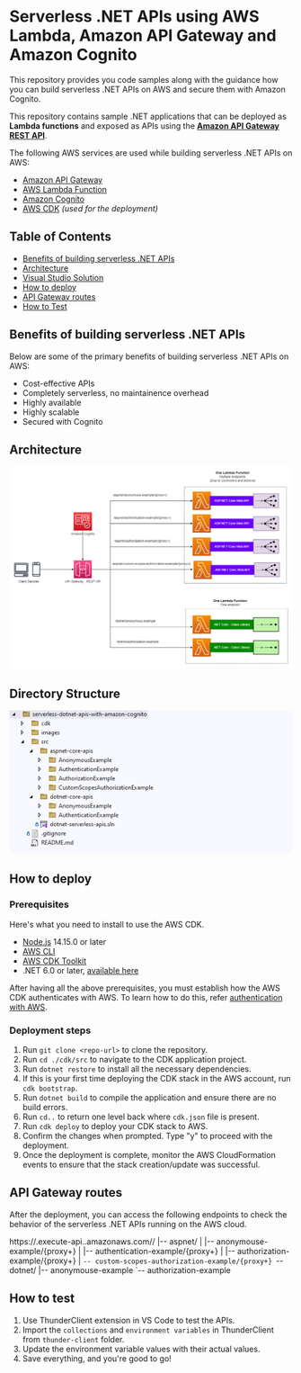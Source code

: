 # Serverless .NET APIs using AWS Lambda, Amazon API Gateway and Amazon Cognito

This repository provides you code samples along with the guidance how you can build serverless .NET APIs on AWS and secure them with Amazon Cognito.

This repository contains sample .NET applications that can be deployed as **Lambda functions** and exposed as APIs using the **[Amazon API Gateway REST API](https://docs.aws.amazon.com/apigateway/latest/developerguide/apigateway-rest-api.html)**.

The following AWS services are used while building serverless .NET APIs on AWS:

- [Amazon API Gateway](https://docs.aws.amazon.com/apigateway/latest/developerguide/welcome.html)
- [AWS Lambda Function](https://docs.aws.amazon.com/lambda/latest/dg/welcome.html)
- [Amazon Cognito](https://docs.aws.amazon.com/cognito/latest/developerguide/what-is-amazon-cognito.html)
- [AWS CDK](https://docs.aws.amazon.com/cdk/v2/guide/home.html) *(used for the deployment)*

## Table of Contents
- [Benefits of building serverless .NET APIs]()
- [Architecture]()
- [Visual Studio Solution]()
- [How to deploy]()
- [API Gateway routes]()
- [How to Test]()

## Benefits of building serverless .NET APIs
Below are some of the primary benefits of building serverless .NET APIs on AWS:

- Cost-effective APIs
- Completely serverless, no maintainence overhead
- Highly available
- Highly scalable
- Secured with Cognito

## Architecture
![architecture diagram](./images/architecture.png)

## Directory Structure
![architecture diagram](./images/directory-structure.png)

## How to deploy
### Prerequisites

Here's what you need to install to use the AWS CDK.

- [Node.js](https://nodejs.org/en/download/) 14.15.0 or later
- [AWS CLI](https://docs.aws.amazon.com/cli/latest/userguide/getting-started-install.html)
- [AWS CDK Toolkit](https://docs.aws.amazon.com/cdk/v2/guide/getting_started.html#getting_started_install)
- .NET 6.0 or later, [available here](https://dotnet.microsoft.com/en-us/download)

After having all the above prerequisites, you must establish how the AWS CDK authenticates with AWS. To learn how to do this, refer [authentication with AWS](https://docs.aws.amazon.com/cdk/v2/guide/getting_started.html#getting_started_auth).

### Deployment steps
1. Run `git clone <repo-url>` to clone the repository.
2. Run `cd ./cdk/src` to navigate to the CDK application project.
3. Run `dotnet restore` to install all the necessary dependencies.
4. If this is your first time deploying the CDK stack in the AWS account, run `cdk bootstrap`.
5. Run `dotnet build` to compile the application and ensure there are no build errors.
6. Run `cd..` to return one level back where `cdk.json` file is present.
7. Run `cdk deploy` to deploy your CDK stack to AWS.
8. Confirm the changes when prompted. Type "y" to proceed with the deployment.
9. Once the deployment is complete, monitor the AWS CloudFormation events to ensure that the stack creation/update was successful.

## API Gateway routes
After the deployment, you can access the following endpoints to check the behavior of the serverless .NET APIs running on the AWS cloud.

https://<random-text>.execute-api.<region>.amazonaws.com/<stage-name>/
|-- aspnet/
|   |-- anonymouse-example/{proxy+}
|   |-- authentication-example/{proxy+}
|   |-- authorization-example/{proxy+}
|   `-- custom-scopes-authorization-example/{proxy+}
`-- dotnet/
    |-- anonymouse-example
    `-- authorization-example

## How to test
1. Use ThunderClient extension in VS Code to test the APIs.
2. Import the `collections` and `environment variables` in ThunderClient from `thunder-client` folder.
3. Update the environment variable values with their actual values.
4. Save everything, and you're good to go!